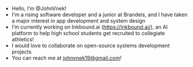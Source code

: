 - Hello, I’m @JohnVnek!
- I'm a rising software developer and a junior at Brandeis, and I have taken a major interest in app development and system design
- I’m currently working on Inkbound.ai (https://inkbound.ai/), an AI platform to help high school students get recruited to collegiate athletics!
- I would love to collaborate on open-source systems development projects
- You can reach me at johnvnek19@gmail.com!

<!---
JohnVnek/JohnVnek is a ✨ special ✨ repository because its `README.md` (this file) appears on your GitHub profile.
You can click the Preview link to take a look at your changes.
--->
